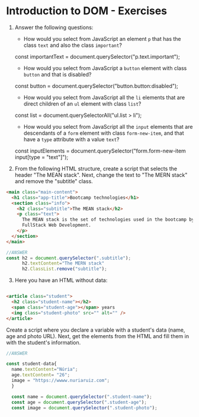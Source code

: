 # Introduction to DOM - Exercises

1. Answer the following questions:

   - How would you select from JavaScript an element `p` that has the class `text` and also the class `important`?

    const importantText = document.querySelector("p.text.important");

   - How would you select from JavaScript a `button` element with class `button` and that is disabled?

    const button = document.querySelector("button.button:disabled");

   - How would you select from JavaScript all the `li` elements that are direct children of an `ul` element with class `list`?

    const list = document.querySelectorAll("ul.list > li");

   - How would you select from JavaScript all the `input` elements that are descendants of a `form` element with class `form-new-item`, and that have a `type` attribute with a value `text`?

    const inputElements = document.querySelector("form.form-new-item  input[type = "text"]");

2. From the following HTML structure, create a script that selects the header "The MEAN stack". Next, change the text to "The MERN stack" and remove the "subtitle" class.

```html
<main class="main-content">
  <h1 class="app-title">Bootcamp technologies</h1>
  <section class="info">
    <h2 class="subtitle">The MEAN stack</h2>
    <p class="text">
      The MEAN stack is the set of technologies used in the bootcamp by
      FullStack Web Development.
    </p>
  </section>
</main>
```
```js
//ANSWER
const h2 = document.querySelector(".subtitle");
      h2.textContent="The MERN stack"
      h2.ClassList.remove("subtitle");
```
      

3. Here you have an HTML without data:

``` html

<article class="student">
  <h2 class="student-name"></h2>
  <span class="student-age"></span> years
  <img class="student-photo" src="" alt="" />
</article>
```

Create a script where you declare a variable with a student's data
(name, age and photo URL). Next, get the elements from the HTML
and fill them in with the student's information.

```js
//ANSWER

const student-data{     
  name.textContent="Núria";
  age.textContent= "26";
  image = "https://wwww.nuriaruiz.com";
  }

  const name = document.querySelector(".student-name");
  const age = document.querySelector(".student-age");
  const image = document.querySelector(".student-photo");
```